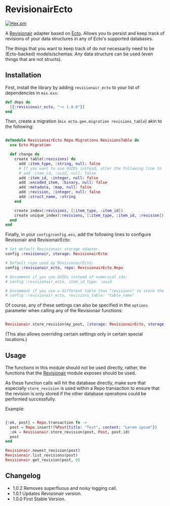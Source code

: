 # RevisionairEcto

[![Hex.pm](https://img.shields.io/hexpm/v/revisionair_ecto.svg)](https://hex.pm/packages/revisionair_ecto)


A [Revisionair](https://github.com/Qqwy/elixir_revisionair) adapter based on [Ecto](https://github.com/elixir-ecto/ecto). Allows you to persist and keep track of revisions of your data structures in any of Ecto's supported databases.

The things that you want to keep track of do _not_ necessarily need to be (Ecto-backed) models/schemas. _Any_ data structure can be used (even things that are not structs).

## Installation

First, install the library by adding `revisionair_ecto` to your list of dependencies in `mix.exs`:

```elixir
def deps do
  [{:revisionair_ecto, "~> 1.0.0"}]
end
```

Then, create a migration (`mix ecto.gen.migration revisions_table`) akin to the following:

```elixir

defmodule RevisionairEcto.Repo.Migrations.RevisionsTable do
  use Ecto.Migration

  def change do
    create table(:revisions) do
      add :item_type, :string, null: false
      # If you want to use UUIDs instead, alter the following line to
      # add :item_id, :uuid, null: false
      add :item_id, :integer, null: false
      add :encoded_item, :binary, null: false
      add :metadata, :map, null: false
      add :revision, :integer, null: false
      add :struct_name, :string
    end

    create index(:revisions, [:item_type, :item_id])
    create unique_index(:revisions, [:item_type, :item_id, :revision])
  end
end
```

Finally, in your `config/config.exs`, add the following lines to configure Revisonair and RevisionairEcto:


```elixir
# Set default Revisionair storage adapter.
config :revisionair, storage: RevisionairEcto

# Default repo used by RevisionairEcto:
config :revisionair_ecto, repo: RevisionairEcto.Repo

# Uncomment if you use UUIDs instead of numerical ids:
# config :revisionair_ecto, item_id_type: :uuid

# Uncomment if you use a different table than "revisions" to store the revisions information:
# config :revisionair_ecto, revisions_table: "table_name"
```

Of course, any of these settings can also be specified in the `options` parameter when calling any of the Revisionair functions:

```elixir

Revisionair.store_revision(my_post, [storage: RevisionairEcto, storage_options: [repo: MyOtherRepo, revisions_table: "my_revisions", item_id_type: :uuid]])

```

(This also allows overriding certain settings only in certain special locations.)

## Usage

The functions in this module should not be used directly, rather, the functions that the [Revisionair](https://github.com/Qqwy/elixir_revisionair) module exposes should be used.

As these function calls will hit the database directly, make sure that especially `store_revision` is used within a Repo transaction to ensure that the revision is only stored if the other database operations could be performed successfully.

Example: 
```elixir

{:ok, post} = Repo.transaction fn ->
  post = Repo.insert!(%Post{title: "Test", content: "Lorem ipsum"})
  :ok = Revisionair.store_revision(post, Post, post.id)
  post
end

Revisionair.newest_revision(post)
Revisionair.list_revisions(post)
Revisionair.get_revision(post, 0)
```

## Changelog

- 1.0.2 Removes superfluous and noisy logging call.
- 1.0.1 Updates Revisionair version.
- 1.0.0 First Stable Version.
